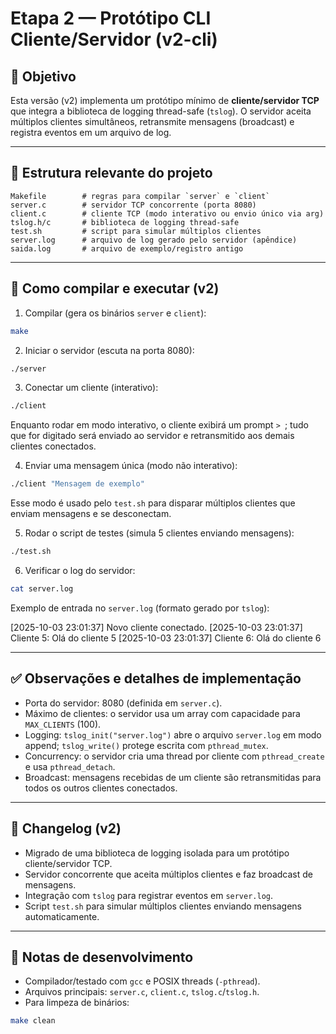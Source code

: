 
# Etapa 2 — Protótipo CLI Cliente/Servidor (v2-cli)

## 🔹 Objetivo
Esta versão (v2) implementa um protótipo mínimo de **cliente/servidor TCP** que integra a biblioteca de logging thread-safe (`tslog`). O servidor aceita múltiplos clientes simultâneos, retransmite mensagens (broadcast) e registra eventos em um arquivo de log.

---

## 📂 Estrutura relevante do projeto
```text
Makefile        # regras para compilar `server` e `client`
server.c        # servidor TCP concorrente (porta 8080)
client.c        # cliente TCP (modo interativo ou envio único via arg)
tslog.h/c       # biblioteca de logging thread-safe
test.sh         # script para simular múltiplos clientes
server.log      # arquivo de log gerado pelo servidor (apêndice)
saida.log       # arquivo de exemplo/registro antigo
```

---

## 🚀 Como compilar e executar (v2)

1) Compilar (gera os binários `server` e `client`):

```bash
make
```

2) Iniciar o servidor (escuta na porta 8080):

```bash
./server
```

3) Conectar um cliente (interativo):

```bash
./client
```

Enquanto rodar em modo interativo, o cliente exibirá um prompt `> `; tudo que for digitado será enviado ao servidor e retransmitido aos demais clientes conectados.

4) Enviar uma mensagem única (modo não interativo):

```bash
./client "Mensagem de exemplo"
```

Esse modo é usado pelo `test.sh` para disparar múltiplos clientes que enviam mensagens e se desconectam.

5) Rodar o script de testes (simula 5 clientes enviando mensagens):

```bash
./test.sh
```

6) Verificar o log do servidor:

```bash
cat server.log
```

Exemplo de entrada no `server.log` (formato gerado por `tslog`):

[2025-10-03 23:01:37] Novo cliente conectado.
[2025-10-03 23:01:37] Cliente 5: Olá do cliente 5
[2025-10-03 23:01:37] Cliente 6: Olá do cliente 6

---

## ✅ Observações e detalhes de implementação
- Porta do servidor: 8080 (definida em `server.c`).
- Máximo de clientes: o servidor usa um array com capacidade para `MAX_CLIENTS` (100).
- Logging: `tslog_init("server.log")` abre o arquivo `server.log` em modo append; `tslog_write()` protege escrita com `pthread_mutex`.
- Concurrency: o servidor cria uma thread por cliente com `pthread_create` e usa `pthread_detach`.
- Broadcast: mensagens recebidas de um cliente são retransmitidas para todos os outros clientes conectados.

---

## 📝 Changelog (v2)
- Migrado de uma biblioteca de logging isolada para um protótipo cliente/servidor TCP.
- Servidor concorrente que aceita múltiplos clientes e faz broadcast de mensagens.
- Integração com `tslog` para registrar eventos em `server.log`.
- Script `test.sh` para simular múltiplos clientes enviando mensagens automaticamente.

---

## 🔧 Notas de desenvolvimento
- Compilador/testado com `gcc` e POSIX threads (`-pthread`).
- Arquivos principais: `server.c`, `client.c`, `tslog.c`/`tslog.h`.
- Para limpeza de binários:

```bash
make clean
```


